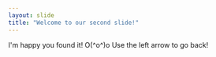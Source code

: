 ```yaml
---
layout: slide
title: "Welcome to our second slide!"
---
```

I'm happy you found it! O(^o^)o
Use the left arrow to go back!
